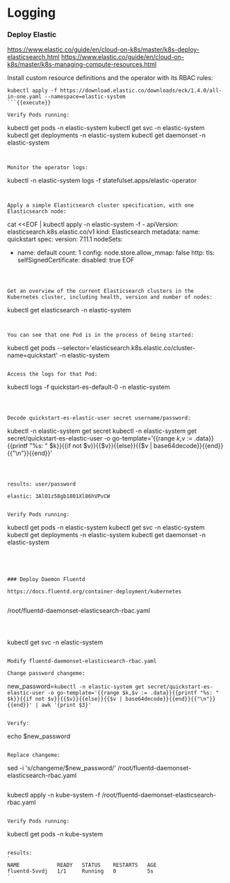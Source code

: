 # Logging

### Deploy Elastic

https://www.elastic.co/guide/en/cloud-on-k8s/master/k8s-deploy-elasticsearch.html
https://www.elastic.co/guide/en/cloud-on-k8s/master/k8s-managing-compute-resources.html

Install custom resource definitions and the operator with its RBAC rules:

``` 
kubectl apply -f https://download.elastic.co/downloads/eck/1.4.0/all-in-one.yaml --namespace=elastic-system
```{{execute}}

Verify Pods running:
``` 
kubectl get pods -n elastic-system
kubectl get svc -n elastic-system
kubectl get deployments -n elastic-system
kubectl get daemonset -n elastic-system
```{{execute}}


Monitor the operator logs:
``` 
kubectl -n elastic-system logs -f statefulset.apps/elastic-operator
```{{execute}}


Apply a simple Elasticsearch cluster specification, with one Elasticsearch node:

``` 
cat <<EOF | kubectl apply  -n elastic-system -f -
apiVersion: elasticsearch.k8s.elastic.co/v1
kind: Elasticsearch
metadata:
  name: quickstart
spec:
  version: 7.11.1
  nodeSets:
  - name: default
    count: 1
    config:
      node.store.allow_mmap: false
  http:
    tls:
      selfSignedCertificate:
        disabled: true
EOF
```{{execute}}



Get an overview of the current Elasticsearch clusters in the Kubernetes cluster, including health, version and number of nodes:
``` 
kubectl get elasticsearch -n elastic-system
```{{execute}}


You can see that one Pod is in the process of being started:
``` 
kubectl get pods --selector='elasticsearch.k8s.elastic.co/cluster-name=quickstart'  -n elastic-system
```{{execute}}

Access the logs for that Pod:
``` 
kubectl logs -f quickstart-es-default-0 -n elastic-system 
```{{execute}}



Decode quickstart-es-elastic-user secret username/password:
``` 
kubectl -n elastic-system get secret
kubectl -n elastic-system get secret/quickstart-es-elastic-user -o go-template='{{range $k,$v := .data}}{{printf "%s: " $k}}{{if not $v}}{{$v}}{{else}}{{$v | base64decode}}{{end}}{{"\n"}}{{end}}'

```{{execute}}



results: user/password

elastic: 3AlO1z58gb1801Xl86hVPvCW


Verify Pods running:
``` 
kubectl get pods -n elastic-system
kubectl get svc -n elastic-system
kubectl get deployments -n elastic-system
kubectl get daemonset -n elastic-system
```{{execute}}




### Deploy Daemon Fluentd

https://docs.fluentd.org/container-deployment/kubernetes


``` 
/root/fluentd-daemonset-elasticsearch-rbac.yaml
```{{open}}



``` 
kubectl get svc  -n elastic-system 
```{{execute}}

Modify fluentd-daemonset-elasticsearch-rbac.yaml

Change password changeme:

``` 
new_password=`kubectl -n elastic-system get secret/quickstart-es-elastic-user -o go-template='{{range $k,$v := .data}}{{printf "%s: " $k}}{{if not $v}}{{$v}}{{else}}{{$v | base64decode}}{{end}}{{"\n"}}{{end}}' | awk '{print $3}' `
```{{execute}}

Verify:
```
echo $new_password
```{{execute}}

Replace changeme:
``` 
sed -i 's/changeme/$new_password/' /root/fluentd-daemonset-elasticsearch-rbac.yaml
```{{execute}}

``` 
kubectl apply  -n kube-system -f /root/fluentd-daemonset-elasticsearch-rbac.yaml
```{{execute}}

Verify Pods running:
``` 
kubectl get pods -n kube-system
```{{execute}}

results:
`
NAME            READY   STATUS    RESTARTS   AGE
fluentd-5vvdj   1/1     Running   0          5s
`


